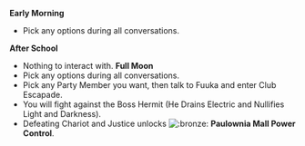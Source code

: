 **Early Morning**

- Pick any options during all conversations.

**After School**

- Nothing to interact with.
  **Full Moon**
- Pick any options during all conversations.
- Pick any Party Member you want, then talk to Fuuka and enter Club Escapade.
- You will fight against the Boss Hermit (He Drains Electric and Nullifies Light and Darkness).
- Defeating Chariot and Justice unlocks ![:bronze:](https://www.powerpyx.com/wp-includes/images/smilies/bronze.png) **Paulownia Mall Power Control**.
